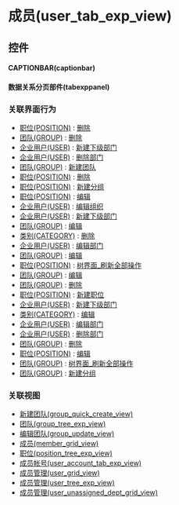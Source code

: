 # 成员(user_tab_exp_view)  <!-- {docsify-ignore-all} -->



## 控件
#### CAPTIONBAR(captionbar)
#### 数据关系分页部件(tabexppanel)


### 关联界面行为
  * [职位(POSITION)](module/Base/position) : [删除](module/Base/position#界面行为)
  * [团队(GROUP)](module/Base/group) : [删除](module/Base/group#界面行为)
  * [企业用户(USER)](module/Base/user) : [新建下级部门](module/Base/user#界面行为)
  * [企业用户(USER)](module/Base/user) : [删除部门](module/Base/user#界面行为)
  * [团队(GROUP)](module/Base/group) : [新建团队](module/Base/group#界面行为)
  * [职位(POSITION)](module/Base/position) : [删除](module/Base/position#界面行为)
  * [职位(POSITION)](module/Base/position) : [新建分组](module/Base/position#界面行为)
  * [职位(POSITION)](module/Base/position) : [编辑](module/Base/position#界面行为)
  * [企业用户(USER)](module/Base/user) : [编辑组织](module/Base/user#界面行为)
  * [企业用户(USER)](module/Base/user) : [新建下级部门](module/Base/user#界面行为)
  * [团队(GROUP)](module/Base/group) : [编辑](module/Base/group#界面行为)
  * [类别(CATEGORY)](module/Base/category) : [删除](module/Base/category#界面行为)
  * [企业用户(USER)](module/Base/user) : [编辑部门](module/Base/user#界面行为)
  * [团队(GROUP)](module/Base/group) : [编辑](module/Base/group#界面行为)
  * [职位(POSITION)](module/Base/position) : [树界面_刷新全部操作](module/Base/position#界面行为)
  * [团队(GROUP)](module/Base/group) : [编辑](module/Base/group#界面行为)
  * [团队(GROUP)](module/Base/group) : [删除](module/Base/group#界面行为)
  * [职位(POSITION)](module/Base/position) : [新建职位](module/Base/position#界面行为)
  * [企业用户(USER)](module/Base/user) : [新建下级部门](module/Base/user#界面行为)
  * [类别(CATEGORY)](module/Base/category) : [编辑](module/Base/category#界面行为)
  * [企业用户(USER)](module/Base/user) : [编辑部门](module/Base/user#界面行为)
  * [企业用户(USER)](module/Base/user) : [删除部门](module/Base/user#界面行为)
  * [团队(GROUP)](module/Base/group) : [删除](module/Base/group#界面行为)
  * [职位(POSITION)](module/Base/position) : [编辑](module/Base/position#界面行为)
  * [团队(GROUP)](module/Base/group) : [树界面_刷新全部操作](module/Base/group#界面行为)
  * [团队(GROUP)](module/Base/group) : [新建分组](module/Base/group#界面行为)

### 关联视图
  * [新建团队(group_quick_create_view)](app/view/group_quick_create_view)
  * [团队(group_tree_exp_view)](app/view/group_tree_exp_view)
  * [编辑团队(group_update_view)](app/view/group_update_view)
  * [成员(member_grid_view)](app/view/member_grid_view)
  * [职位(position_tree_exp_view)](app/view/position_tree_exp_view)
  * [成员帐号(user_account_tab_exp_view)](app/view/user_account_tab_exp_view)
  * [成员管理(user_grid_view)](app/view/user_grid_view)
  * [成员管理(user_tree_exp_view)](app/view/user_tree_exp_view)
  * [成员管理(user_unassigned_dept_grid_view)](app/view/user_unassigned_dept_grid_view)

<script>
 const { createApp } = Vue
  createApp({
    data() {
      return {

      }
    }
  }).use(ElementPlus).mount('#app')
</script>